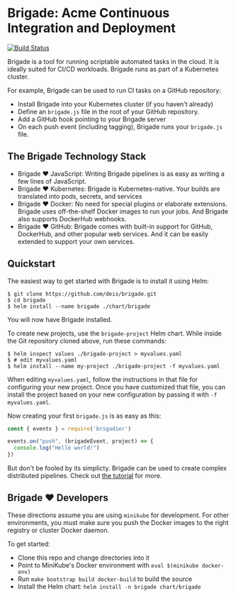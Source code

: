 # Brigade: Acme Continuous Integration and Deployment

[![Build Status](http://brigade.technosophos.me:7744/log/deis/brigade/status.svg)](http://brigade.technosophos.me:7744/log/deis/brigade/id/master)

Brigade is a tool for running scriptable automated tasks in the cloud. It is ideally
suited for CI/CD workloads. Brigade runs as part of a Kubernetes cluster.

For example, Brigade can be used to run CI tasks on a GitHub repository:

- Install Brigade into your Kubernetes cluster (if you haven't already)
- Define an `brigade.js` file in the root of your GitHub repository.
- Add a GitHub hook pointing to your Brigade server
- On each push event (including tagging), Brigade runs your `brigade.js` file.

## The Brigade Technology Stack

- Brigade :heart: JavaScript: Writing Brigade pipelines is as easy as writing a few lines of JavaScript.
- Brigade :heart: Kubernetes: Brigade is Kubernetes-native. Your builds are translated into
  pods, secrets, and services
- Brigade :heart: Docker: No need for special plugins or elaborate extensions. Brigade uses
  off-the-shelf Docker images to run your jobs. And Brigade also supports DockerHub
  webhooks.
- Brigade :heart: GitHub: Brigade comes with built-in support for GitHub, DockerHub, and
  other popular web services. And it can be easily extended to support your own
  services.

## Quickstart

The easiest way to get started with Brigade is to install it using Helm:

```console
$ git clone https://github.com/deis/brigade.git
$ cd brigade
$ helm install --name brigade ./chart/brigade
```

You will now have Brigade installed.

To create new projects, use the `brigade-project` Helm chart. While inside the Git
repository cloned above, run these commands:

```console
$ helm inspect values ./brigade-project > myvalues.yaml
$ # edit myvalues.yaml
$ helm install --name my-project ./brigade-project -f myvalues.yaml
```

When editing `myvalues.yaml`, follow the instructions in that file for configuring
your new project. Once you have customized that file, you can install the project
based on your new configuration by passing it with `-f myvalues.yaml`.

Now creating your first `brigade.js` is as easy as this:

```javascript
const { events } = require('brigadier')

events.on("push", (brigadeEvent, project) => {
  console.log("Hello world!")
})
```

But don't be fooled by its simplicty. Brigade can be used to create complex distributed
pipelines. Check out [the tutorial](/docs/intro/) for more.

## Brigade :heart: Developers

These directions assume you are using `minikube` for development. For other environments,
you must make sure you push the Docker images to the right registry or cluster
Docker daemon.

To get started:

- Clone this repo and change directories into it
- Point to MiniKube's Docker environment with `eval $(minikube docker-env)`
- Run `make bootstrap build docker-build` to build the source
- Install the Helm chart: `helm install -n brigade chart/brigade`

